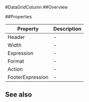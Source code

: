 #DataGridColumn
##Overview



##Properties
<table class="table table-condensed table-bordered">
    <thead>
<tr>
<th>Property</th>
<th>Description</th>
</tr>
</thead>
<tbody>
<tr><td>Header</td><td> - </td></tr>
<tr><td>Width</td><td> - </td></tr>
<tr><td>Expression</td><td> - </td></tr>
<tr><td>Format</td><td> - </td></tr>
<tr><td>Action</td><td> - </td></tr>
<tr><td>FooterExpression</td><td> - </td></tr>
</tbody></table>



## See also


